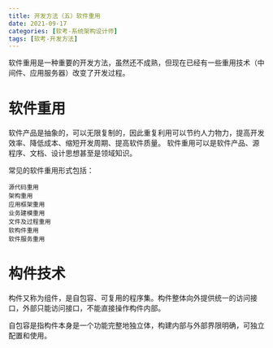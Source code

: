 ```yaml
---
title: 开发方法（五）软件重用
date: 2021-09-17
categories: [软考-系统架构设计师]
tags: [软考-开发方法]
---
```


软件重用是一种重要的开发方法，虽然还不成熟，但现在已经有一些重用技术（中间件、应用服务器）改变了开发过程。

# 软件重用
软件产品是抽象的，可以无限复制的，因此重复利用可以节约人力物力，提高开发效率、降低成本、缩短开发周期、提高软件质量。
软件重用可以是软件产品、源程序、文档、设计思想甚至是领域知识。

常见的软件重用形式包括：
```
源代码重用
架构重用
应用框架重用
业务建模重用
文件及过程重用
软构件重用
软件服务重用
```

# 构件技术
构件又称为组件，是自包容、可复用的程序集。构件整体向外提供统一的访问接口，外部只能访问接口，不能直接操作构件内部。

自包容是指构件本身是一个功能完整地独立体，构建内部与外部界限明确，可独立配置和使用。
